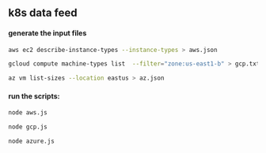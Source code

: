 ## k8s data feed 

#### generate the input files
````bash
aws ec2 describe-instance-types --instance-types > aws.json
````
````bash
gcloud compute machine-types list  --filter="zone:us-east1-b" > gcp.txt
````
````bash
az vm list-sizes --location eastus > az.json
````

#### run the scripts:

````bash
node aws.js
````

````bash
node gcp.js
````

````bash
node azure.js
````